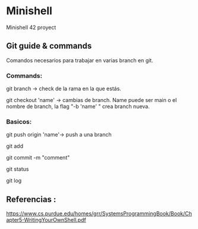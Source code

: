 # Minishell
Minishell 42 proyect

## Git guide & commands

Comandos necesarios para trabajar en varias branch en git.


### Commands:

git branch	-> check de la rama en la que estás.

git checkout 'name'	-> cambias de branch. Name puede ser main o el nombre de branch,
                    	la flag "-b 'name' " crea branch nueva.

### Basicos:

git push origin 'name'->	push a una branch	

git add

git commit -m "comment"

git status

git log


## Referencias :

https://www.cs.purdue.edu/homes/grr/SystemsProgrammingBook/Book/Chapter5-WritingYourOwnShell.pdf